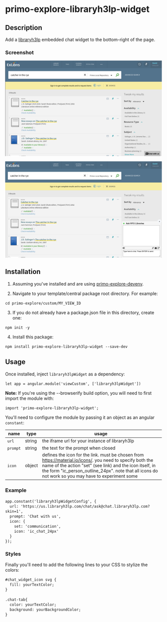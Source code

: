 # primo-explore-libraryh3lp-widget

## Description

Add a [libraryh3lp](https://libraryh3lp.com/) embedded chat widget to the bottom-right of the page.

### Screenshot

![screenshot](screenshot1.png)

![screenshot](screenshot2.png)

## Installation

1. Assuming you've installed and are using [primo-explore-devenv](https://github.com/ExLibrisGroup/primo-explore-devenv).

2. Navigate to your template/central package root directory. For example:
  ```
  cd primo-explore/custom/MY_VIEW_ID
  ```
3. If you do not already have a package.json file in this directory, create one:
  ```
  npm init -y
  ```
4. Install this package:
  ```
  npm install primo-explore-libraryh3lp-widget --save-dev
  ```

## Usage

Once installed, inject `libraryh3lpWidget` as a dependency:

```
let app = angular.module('viewCustom', ['libraryh3lpWidget'])
```

**Note:** If you're using the --browserify build option, you will need to first import the module with:

```
import 'primo-explore-libraryh3lp-widget';
```

You'll need to configure the module by passing it an object as an angular `constant`:

| name | type | usage |
|------|-------------|--------|
| `url` | string | the iframe url for your instance of libraryh3lp |
| `prompt` | string | the text for the prompt when closed |
| `icon` | object | defines the icon for the link. must be chosen from <https://material.io/icons/>. you need to specify both the name of the action "set" (see link) and the icon itself, in the form "ic_person_outline_24px". note that all icons do not work so you may have to experiment some |

### Example

```
app.constant('libraryh3lpWidgetConfig', {
  url: 'https://us.libraryh3lp.com/chat/ask@chat.libraryh3lp.com?skin=1',
  prompt: 'Chat with us',
  icon: {
    set: 'communication',
    icon: 'ic_chat_24px'
  }
});
```

### Styles

Finally you'll need to add the following lines to your CSS to stylize the colors:

```
#chat_widget_icon svg {
  fill: yourTextColor;
}

.chat-tab{
  color: yourTextColor;
  background: yourBackgroundColor;
}
```
